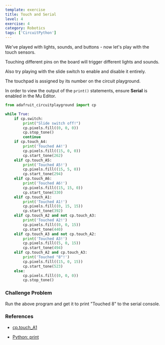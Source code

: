 ```yaml
---
template: exercise
title: Touch and Serial
level: 4
exercise: 4
category: Robotics
tags: ['CircuitPython']
---
```


We've played with lights, sounds, and buttons - now let's play with the touch sensors.

Touching different pins on the board will trigger different lights and sounds.

Also try playing with the slide switch to enable and disable it entirely.

The touchpad is assigned by its number on the circuit playground.

In order to view the output of the `print()` statements, ensure **Serial** is enabled in the Mu Editor.

```python
from adafruit_circuitplayground import cp

while True:
    if cp.switch:
        print("Slide switch off!")
        cp.pixels.fill((0, 0, 0))
        cp.stop_tone()
        continue
    if cp.touch_A4:
        print('Touched A4!')
        cp.pixels.fill((15, 0, 0))
        cp.start_tone(262)
    elif cp.touch_A5:
        print('Touched A5!')
        cp.pixels.fill((15, 5, 0))
        cp.start_tone(294)
    elif cp.touch_A6:
        print('Touched A6!')
        cp.pixels.fill((15, 15, 0))
        cp.start_tone(330)
    elif cp.touch_A1:
        print('Touched A1!')
        cp.pixels.fill((0, 15, 15))
        cp.start_tone(392)
    elif cp.touch_A2 and not cp.touch_A3:
        print('Touched A2!')
        cp.pixels.fill((0, 0, 15))
        cp.start_tone(440)
    elif cp.touch_A3 and not cp.touch_A2:
        print('Touched A3!')
        cp.pixels.fill((5, 0, 15))
        cp.start_tone(494)
    elif cp.touch_A2 and cp.touch_A3:
        print('Touched "8"!')
        cp.pixels.fill((15, 0, 15))
        cp.start_tone(523)
    else:
        cp.pixels.fill((0, 0, 0))
        cp.stop_tone()
```

### Challenge Problem

Run the above program and get it to print "Touched 8" to the serial console.

### References

- [cp.touch_A1](https://docs.circuitpython.org/projects/circuitplayground/en/latest/api.html#adafruit_circuitplayground.circuit_playground_base.CircuitPlaygroundBase.touch_A1)

- [Python: print](https://www.w3schools.com/python/ref_func_print.asp)
